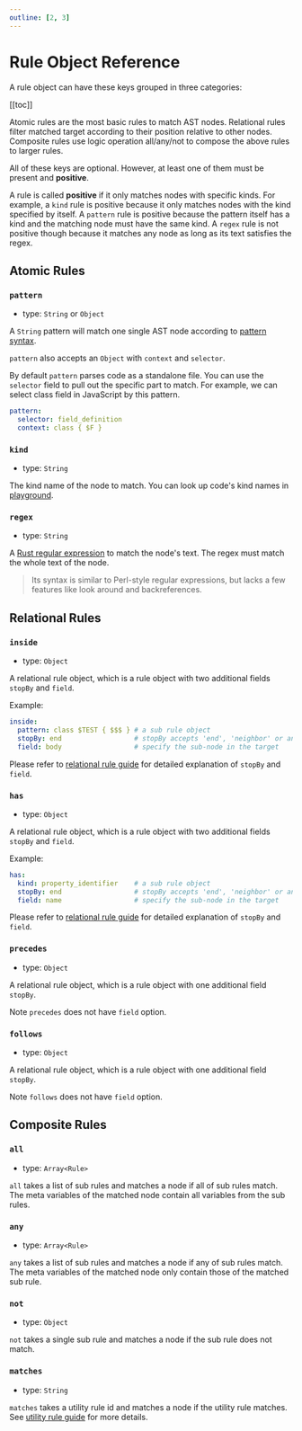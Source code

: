 ```yaml
---
outline: [2, 3]
---
```


# Rule Object Reference

A rule object can have these keys grouped in three categories:

[[toc]]

Atomic rules are the most basic rules to match AST nodes. Relational rules filter matched target according to their position relative to other nodes. Composite rules use logic operation all/any/not to compose the above rules to larger rules.

All of these keys are optional. However, at least one of them must be present and **positive**.

A rule is called **positive** if it only matches nodes with specific kinds. For example, a `kind` rule is positive because it only matches nodes with the kind specified by itself. A `pattern` rule is positive because the pattern itself has a kind and the matching node must have the same kind. A `regex` rule is not positive though because it matches any node as long as its text satisfies the regex.

## Atomic Rules

### `pattern`
* type: `String` or `Object`

A `String` pattern will match one single AST node according to [pattern syntax](/guide/pattern-syntax).

`pattern` also accepts an `Object` with `context` and `selector`.

By default `pattern` parses code as a standalone file. You can use the `selector` field  to pull out the specific part to match.
For example, we can select class field in JavaScript by this pattern.

```yaml
pattern:
  selector: field_definition
  context: class { $F }
```

### `kind`
* type: `String`

The kind name of the node to match. You can look up code's kind names in [playground](/playground).

### `regex`
* type: `String`

A [Rust regular expression](https://docs.rs/regex/latest/regex/) to match the node's text. The regex must match the whole text of the node.

>  Its syntax is similar to Perl-style regular expressions, but lacks a few features like look around and backreferences.

## Relational Rules

### `inside`
* type: `Object`

A relational rule object, which is a rule object with two additional fields `stopBy` and `field`.

Example:
```yaml
inside:
  pattern: class $TEST { $$$ } # a sub rule object
  stopBy: end                  # stopBy accepts 'end', 'neighbor' or another rule object.
  field: body                  # specify the sub-node in the target
```

Please refer to [relational rule guide](/guide/rule-config/relational-rule) for detailed explanation of `stopBy` and `field`.

### `has`
* type: `Object`

A relational rule object, which is a rule object with two additional fields `stopBy` and `field`.

Example:
```yaml
has:
  kind: property_identifier    # a sub rule object
  stopBy: end                  # stopBy accepts 'end', 'neighbor' or another rule object.
  field: name                  # specify the sub-node in the target
```

Please refer to [relational rule guide](/guide/rule-config/relational-rule) for detailed explanation of `stopBy` and `field`.

### `precedes`
* type: `Object`

A relational rule object, which is a rule object with one additional field `stopBy`.

Note `precedes` does not have `field` option.

### `follows`
* type: `Object`

A relational rule object, which is a rule object with one additional field `stopBy`.

Note `follows` does not have `field` option.


## Composite Rules

### `all`
* type: `Array<Rule>`

`all` takes a list of sub rules and matches a node if all of sub rules match.
The meta variables of the matched node contain all variables from the sub rules.

### `any`
* type: `Array<Rule>`

`any` takes a list of sub rules and matches a node if any of sub rules match.
The meta variables of the matched node only contain those of the matched sub rule.

### `not`
* type: `Object`

`not` takes a single sub rule and matches a node if the sub rule does not match.

### `matches`
* type: `String`

`matches` takes a utility rule id and matches a node if the utility rule matches. See [utility rule guide](/guide/rule-config/utility-rule) for more details.
